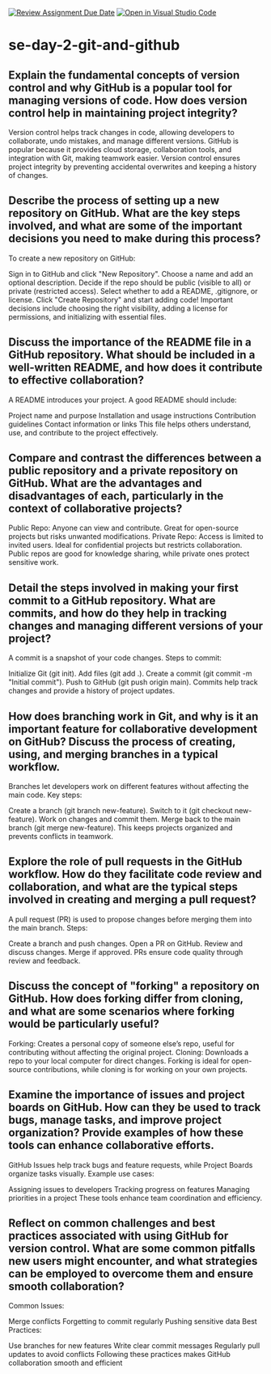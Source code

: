 [![Review Assignment Due Date](https://classroom.github.com/assets/deadline-readme-button-22041afd0340ce965d47ae6ef1cefeee28c7c493a6346c4f15d667ab976d596c.svg)](https://classroom.github.com/a/8wgCKhpZ)
[![Open in Visual Studio Code](https://classroom.github.com/assets/open-in-vscode-2e0aaae1b6195c2367325f4f02e2d04e9abb55f0b24a779b69b11b9e10269abc.svg)](https://classroom.github.com/online_ide?assignment_repo_id=18390244&assignment_repo_type=AssignmentRepo)
# se-day-2-git-and-github
## Explain the fundamental concepts of version control and why GitHub is a popular tool for managing versions of code. How does version control help in maintaining project integrity?
Version control helps track changes in code, allowing developers to collaborate, undo mistakes, and manage different versions. GitHub is popular because it provides cloud storage, collaboration tools, and integration with Git, making teamwork easier. Version control ensures project integrity by preventing accidental overwrites and keeping a history of changes.
## Describe the process of setting up a new repository on GitHub. What are the key steps involved, and what are some of the important decisions you need to make during this process?
To create a new repository on GitHub:

Sign in to GitHub and click "New Repository".
Choose a name and add an optional description.
Decide if the repo should be public (visible to all) or private (restricted access).
Select whether to add a README, .gitignore, or license.
Click "Create Repository" and start adding code!
Important decisions include choosing the right visibility, adding a license for permissions, and initializing with essential files.
## Discuss the importance of the README file in a GitHub repository. What should be included in a well-written README, and how does it contribute to effective collaboration?
A README introduces your project. A good README should include:

Project name and purpose
Installation and usage instructions
Contribution guidelines
Contact information or links
This file helps others understand, use, and contribute to the project effectively.


## Compare and contrast the differences between a public repository and a private repository on GitHub. What are the advantages and disadvantages of each, particularly in the context of collaborative projects?
Public Repo: Anyone can view and contribute. Great for open-source projects but risks unwanted modifications.
Private Repo: Access is limited to invited users. Ideal for confidential projects but restricts collaboration.
Public repos are good for knowledge sharing, while private ones protect sensitive work.


## Detail the steps involved in making your first commit to a GitHub repository. What are commits, and how do they help in tracking changes and managing different versions of your project?
A commit is a snapshot of your code changes. Steps to commit:

Initialize Git (git init).
Add files (git add .).
Create a commit (git commit -m "Initial commit").
Push to GitHub (git push origin main).
Commits help track changes and provide a history of project updates.
## How does branching work in Git, and why is it an important feature for collaborative development on GitHub? Discuss the process of creating, using, and merging branches in a typical workflow.
Branches let developers work on different features without affecting the main code. Key steps:

Create a branch (git branch new-feature).
Switch to it (git checkout new-feature).
Work on changes and commit them.
Merge back to the main branch (git merge new-feature).
This keeps projects organized and prevents conflicts in teamwork.
## Explore the role of pull requests in the GitHub workflow. How do they facilitate code review and collaboration, and what are the typical steps involved in creating and merging a pull request?
A pull request (PR) is used to propose changes before merging them into the main branch. Steps:

Create a branch and push changes.
Open a PR on GitHub.
Review and discuss changes.
Merge if approved.
PRs ensure code quality through review and feedback.
## Discuss the concept of "forking" a repository on GitHub. How does forking differ from cloning, and what are some scenarios where forking would be particularly useful?
Forking: Creates a personal copy of someone else’s repo, useful for contributing without affecting the original project.
Cloning: Downloads a repo to your local computer for direct changes.
Forking is ideal for open-source contributions, while cloning is for working on your own projects.


## Examine the importance of issues and project boards on GitHub. How can they be used to track bugs, manage tasks, and improve project organization? Provide examples of how these tools can enhance collaborative efforts.
GitHub Issues help track bugs and feature requests, while Project Boards organize tasks visually. Example use cases:

Assigning issues to developers
Tracking progress on features
Managing priorities in a project
These tools enhance team coordination and efficiency.


## Reflect on common challenges and best practices associated with using GitHub for version control. What are some common pitfalls new users might encounter, and what strategies can be employed to overcome them and ensure smooth collaboration?
Common Issues:

Merge conflicts
Forgetting to commit regularly
Pushing sensitive data
Best Practices:

Use branches for new features
Write clear commit messages
Regularly pull updates to avoid conflicts
Following these practices makes GitHub collaboration smooth and efficient

